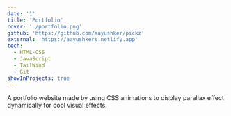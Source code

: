 ```yaml
---
date: '1'
title: 'Portfolio'
cover: './portfolio.png'
github: 'https://github.com/aayushker/pickz'
external: 'https://aayushkers.netlify.app'
tech:
  - HTML-CSS
  - JavaScript
  - TailWind
  - Git
showInProjects: true
---
```


A portfolio website made by using CSS animations to display parallax effect dynamically for cool visual effects.
